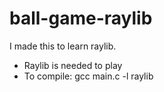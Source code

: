 # ball-game-raylib
I made this to learn raylib.

- Raylib is needed to play
- To compile: gcc main.c -l raylib
